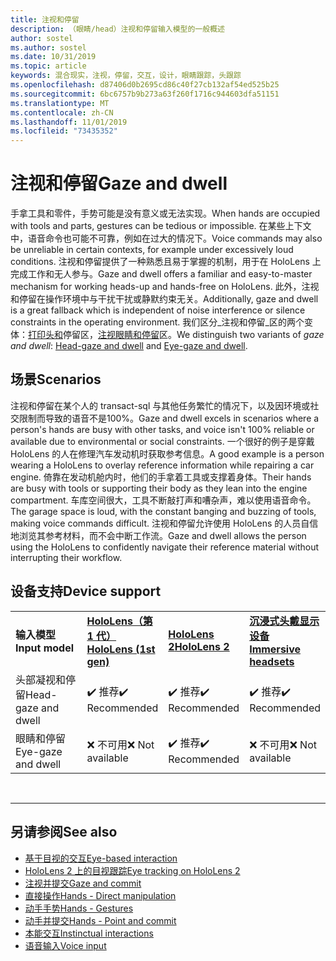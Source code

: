 ```yaml
---
title: 注视和停留
description: （眼睛/head）注视和停留输入模型的一般概述
author: sostel
ms.author: sostel
ms.date: 10/31/2019
ms.topic: article
keywords: 混合现实，注视，停留，交互，设计，眼睛跟踪，头跟踪
ms.openlocfilehash: d87406d0b2695cd86c40f27cb132af54ed525b25
ms.sourcegitcommit: 6bc6757b9b273a63f260f1716c944603dfa51151
ms.translationtype: MT
ms.contentlocale: zh-CN
ms.lasthandoff: 11/01/2019
ms.locfileid: "73435352"
---
```

# <a name="gaze-and-dwell"></a><span data-ttu-id="de6c7-104">注视和停留</span><span class="sxs-lookup"><span data-stu-id="de6c7-104">Gaze and dwell</span></span>

<span data-ttu-id="de6c7-105">手拿工具和零件，手势可能是没有意义或无法实现。</span><span class="sxs-lookup"><span data-stu-id="de6c7-105">When hands are occupied with tools and parts, gestures can be tedious or impossible.</span></span> <span data-ttu-id="de6c7-106">在某些上下文中，语音命令也可能不可靠，例如在过大的情况下。</span><span class="sxs-lookup"><span data-stu-id="de6c7-106">Voice commands may also be unreliable in certain contexts, for example under excessively loud conditions.</span></span> <span data-ttu-id="de6c7-107">注视和停留提供了一种熟悉且易于掌握的机制，用于在 HoloLens 上完成工作和无人参与。</span><span class="sxs-lookup"><span data-stu-id="de6c7-107">Gaze and dwell offers a familiar and easy-to-master mechanism for working heads-up and hands-free on HoloLens.</span></span> <span data-ttu-id="de6c7-108">此外，注视和停留在操作环境中与干扰干扰或静默约束无关。</span><span class="sxs-lookup"><span data-stu-id="de6c7-108">Additionally, gaze and dwell is a great fallback which is independent of noise interference or silence constraints in the operating environment.</span></span>
<span data-ttu-id="de6c7-109">我们区分_注视和停留_区的两个变体：[打印头和](gaze-and-dwell-head.md)停留区，[注视眼睛和停留](gaze-and-dwell-eyes.md)区。</span><span class="sxs-lookup"><span data-stu-id="de6c7-109">We distinguish two variants of _gaze and dwell_: [Head-gaze and dwell](gaze-and-dwell-head.md) and [Eye-gaze and dwell](gaze-and-dwell-eyes.md).</span></span>

## <a name="scenarios"></a><span data-ttu-id="de6c7-110">场景</span><span class="sxs-lookup"><span data-stu-id="de6c7-110">Scenarios</span></span>

<span data-ttu-id="de6c7-111">注视和停留在某个人的 transact-sql 与其他任务繁忙的情况下，以及因环境或社交限制而导致的语音不是100%。</span><span class="sxs-lookup"><span data-stu-id="de6c7-111">Gaze and dwell excels in scenarios where a person's hands are busy with other tasks, and voice isn't 100% reliable or available due to environmental or social constraints.</span></span> <span data-ttu-id="de6c7-112">一个很好的例子是穿戴 HoloLens 的人在修理汽车发动机时获取参考信息。</span><span class="sxs-lookup"><span data-stu-id="de6c7-112">A good example is a person wearing a HoloLens to overlay reference information while repairing a car engine.</span></span> <span data-ttu-id="de6c7-113">倚靠在发动机舱内时，他们的手拿着工具或支撑着身体。</span><span class="sxs-lookup"><span data-stu-id="de6c7-113">Their hands are busy with tools or supporting their body as they lean into the engine compartment.</span></span> <span data-ttu-id="de6c7-114">车库空间很大，工具不断敲打声和嘈杂声，难以使用语音命令。</span><span class="sxs-lookup"><span data-stu-id="de6c7-114">The garage space is loud, with the constant banging and buzzing of tools, making voice commands difficult.</span></span> <span data-ttu-id="de6c7-115">注视和停留允许使用 HoloLens 的人员自信地浏览其参考材料，而不会中断工作流。</span><span class="sxs-lookup"><span data-stu-id="de6c7-115">Gaze and dwell allows the person using the HoloLens to confidently navigate their reference material without interrupting their workflow.</span></span> 

## <a name="device-support"></a><span data-ttu-id="de6c7-116">设备支持</span><span class="sxs-lookup"><span data-stu-id="de6c7-116">Device support</span></span>

<table>
    <colgroup>
    <col width="25%" />
    <col width="25%" />
    <col width="25%" />
    <col width="25%" />
    </colgroup>
    <tr>
        <td><span data-ttu-id="de6c7-117"><strong>输入模型</strong></span><span class="sxs-lookup"><span data-stu-id="de6c7-117"><strong>Input model</strong></span></span></td>
        <td><span data-ttu-id="de6c7-118"><a href="hololens-hardware-details.md"><strong>HoloLens（第 1 代）</strong></a></span><span class="sxs-lookup"><span data-stu-id="de6c7-118"><a href="hololens-hardware-details.md"><strong>HoloLens (1st gen)</strong></a></span></span></td>
        <td><span data-ttu-id="de6c7-119"><a href="https://docs.microsoft.com/hololens/hololens2-hardware"><strong>HoloLens 2</strong></span><span class="sxs-lookup"><span data-stu-id="de6c7-119"><a href="https://docs.microsoft.com/hololens/hololens2-hardware"><strong>HoloLens 2</strong></span></span></td>
        <td><span data-ttu-id="de6c7-120"><a href="immersive-headset-hardware-details.md"><strong>沉浸式头戴显示设备</strong></a></span><span class="sxs-lookup"><span data-stu-id="de6c7-120"><a href="immersive-headset-hardware-details.md"><strong>Immersive headsets</strong></a></span></span></td>
    </tr>
     <tr>
        <td><span data-ttu-id="de6c7-121">头部凝视和停留</span><span class="sxs-lookup"><span data-stu-id="de6c7-121">Head-gaze and dwell</span></span></td>
        <td><span data-ttu-id="de6c7-122">✔️ 推荐</span><span class="sxs-lookup"><span data-stu-id="de6c7-122">✔️ Recommended</span></span></td>
        <td><span data-ttu-id="de6c7-123">✔️ 推荐</span><span class="sxs-lookup"><span data-stu-id="de6c7-123">✔️ Recommended</span></span></td>
        <td><span data-ttu-id="de6c7-124">✔️ 推荐</span><span class="sxs-lookup"><span data-stu-id="de6c7-124">✔️ Recommended</span></span></td>
    </tr>
     <tr>
        <td><span data-ttu-id="de6c7-125">眼睛和停留</span><span class="sxs-lookup"><span data-stu-id="de6c7-125">Eye-gaze and dwell</span></span></td>
        <td><span data-ttu-id="de6c7-126">❌ 不可用</span><span class="sxs-lookup"><span data-stu-id="de6c7-126">❌ Not available</span></span></td>
        <td><span data-ttu-id="de6c7-127">✔️ 推荐</span><span class="sxs-lookup"><span data-stu-id="de6c7-127">✔️ Recommended</span></span></td>
        <td><span data-ttu-id="de6c7-128">❌ 不可用</span><span class="sxs-lookup"><span data-stu-id="de6c7-128">❌ Not available</span></span></td>
    </tr>
</table>


<br>

---
 
 ## <a name="see-also"></a><span data-ttu-id="de6c7-129">另请参阅</span><span class="sxs-lookup"><span data-stu-id="de6c7-129">See also</span></span>
* [<span data-ttu-id="de6c7-130">基于目视的交互</span><span class="sxs-lookup"><span data-stu-id="de6c7-130">Eye-based interaction</span></span>](eye-gaze-interaction.md)
* [<span data-ttu-id="de6c7-131">HoloLens 2 上的目视跟踪</span><span class="sxs-lookup"><span data-stu-id="de6c7-131">Eye tracking on HoloLens 2</span></span>](eye-tracking.md)
* [<span data-ttu-id="de6c7-132">注视并提交</span><span class="sxs-lookup"><span data-stu-id="de6c7-132">Gaze and commit</span></span>](gaze-and-commit.md)
* [<span data-ttu-id="de6c7-133">直接操作</span><span class="sxs-lookup"><span data-stu-id="de6c7-133">Hands - Direct manipulation</span></span>](direct-manipulation.md)
* [<span data-ttu-id="de6c7-134">动手手势</span><span class="sxs-lookup"><span data-stu-id="de6c7-134">Hands - Gestures</span></span>](gaze-and-commit.md#composite-gestures)
* [<span data-ttu-id="de6c7-135">动手并提交</span><span class="sxs-lookup"><span data-stu-id="de6c7-135">Hands - Point and commit</span></span>](point-and-commit.md)
* [<span data-ttu-id="de6c7-136">本能交互</span><span class="sxs-lookup"><span data-stu-id="de6c7-136">Instinctual interactions</span></span>](interaction-fundamentals.md)
* [<span data-ttu-id="de6c7-137">语音输入</span><span class="sxs-lookup"><span data-stu-id="de6c7-137">Voice input</span></span>](voice-input.md)
